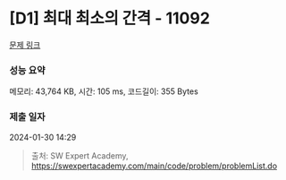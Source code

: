 # [D1] 최대 최소의 간격 - 11092 

[문제 링크](https://swexpertacademy.com/main/code/problem/problemDetail.do?contestProbId=AXYEGnBq6h0DFAST) 

### 성능 요약

메모리: 43,764 KB, 시간: 105 ms, 코드길이: 355 Bytes

### 제출 일자

2024-01-30 14:29



> 출처: SW Expert Academy, https://swexpertacademy.com/main/code/problem/problemList.do
